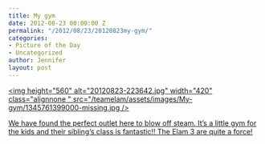 ```yaml
---
title: My gym
date: 2012-08-23 00:00:00 Z
permalink: "/2012/08/23/20120823my-gym/"
categories:
- Picture of the Day
- Uncategorized
author: Jennifer
layout: post
---
```


[<img height="560" alt="20120823-223642.jpg" width="420" class="alignnone " src="/teamelam/assets/images/My-gym/1345761399000-missing.jpg />](http://static.squarespace.com/static/50db6bb3e4b015296cd43789/50dfa5b1e4b0dc6320e0b5ea/50dfa5b4e4b0dc6320e0b954/1345761399000/?format=original)

[We have found the perfect outlet here to blow off steam. It&#8217;s a little gym for the kids and their sibling&#8217;s class is fantastic!! The Elam 3 are quite a force!](http://www.flickr.com/photos/jenniferandJennifers_photos/sets/72157631169619576/)
